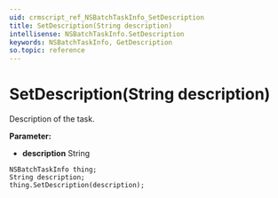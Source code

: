```yaml
---
uid: crmscript_ref_NSBatchTaskInfo_SetDescription
title: SetDescription(String description)
intellisense: NSBatchTaskInfo.SetDescription
keywords: NSBatchTaskInfo, GetDescription
so.topic: reference
---
```


# SetDescription(String description)

Description of the task.

**Parameter:** 
* **description** String

```crmscript
NSBatchTaskInfo thing;
String description;
thing.SetDescription(description);
```

